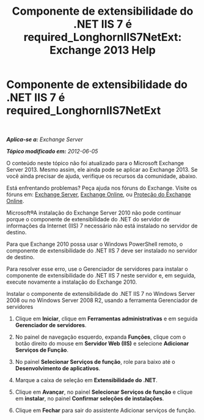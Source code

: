 ﻿---
title: 'Componente de extensibilidade do .NET IIS 7 é required_LonghornIIS7NetExt: Exchange 2013 Help'
TOCTitle: Componente de extensibilidade do .NET IIS 7 é required_LonghornIIS7NetExt
ms:assetid: 8b481626-b68a-4fba-b66e-a02c03856bfd
ms:mtpsurl: https://technet.microsoft.com/pt-br/library/ms.exch.setupreadiness.longhorniis7netext(v=EXCHG.150)
ms:contentKeyID: 50486115
ms.date: 05/22/2018
mtps_version: v=EXCHG.150
ms.translationtype: MT
---

# Componente de extensibilidade do .NET IIS 7 é required\_LonghornIIS7NetExt

 

_**Aplica-se a:** Exchange Server_

_**Tópico modificado em:** 2012-06-05_

O conteúdo neste tópico não foi atualizado para o Microsoft Exchange Server 2013. Mesmo assim, ele ainda pode se aplicar ao Exchange 2013. Se você ainda precisar de ajuda, verifique os recursos da comunidade, abaixo.

Está enfrentando problemas? Peça ajuda nos fóruns do Exchange. Visite os fóruns em: [Exchange Server](https://go.microsoft.com/fwlink/p/?linkid=60612), [Exchange Online](https://go.microsoft.com/fwlink/p/?linkid=267542), ou [Proteção do Exchange Online](https://go.microsoft.com/fwlink/p/?linkid=285351).

Microsoft®A instalação do Exchange Server 2010 não pode continuar porque o componente de extensibilidade do .NET do servidor de informações da Internet (IIS) 7 necessário não está instalado no servidor de destino.

Para que Exchange 2010 possa usar o Windows PowerShell remoto, o componente de extensibilidade do .NET IIS 7 deve ser instalado no servidor de destino.

Para resolver esse erro, use o Gerenciador de servidores para instalar o componente de extensibilidade do .NET IIS 7 neste servidor e, em seguida, execute novamente a instalação do Exchange 2010.

Instalar o componente de extensibilidade do .NET IIS 7 no Windows Server 2008 ou no Windows Server 2008 R2, usando a ferramenta Gerenciador de servidores

1.  Clique em **Iniciar**, clique em **Ferramentas administrativas** e em seguida **Gerenciador de servidores**.

2.  No painel de navegação esquerdo, expanda **Funções**, clique com o botão direito do mouse em **Servidor Web (IIS)** e selecione **Adicionar Serviços de Função**.

3.  No painel **Selecionar Serviços de função**, role para baixo até o **Desenvolvimento de aplicativos**.

4.  Marque a caixa de seleção em **Extensibilidade do .NET**.

5.  Clique em **Avançar**, no painel **Selecionar Serviços de função** e clique em **instalar**, no painel **Confirmar seleções de instalações**.

6.  Clique em **Fechar** para sair do assistente Adicionar serviços de função.

